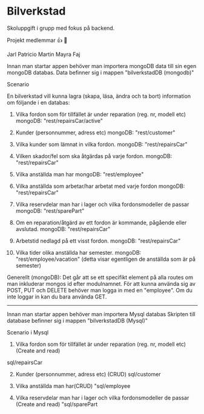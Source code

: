 # Bilverkstad

Skoluppgift i grupp med fokus på backend.

Projekt medlemmar :+1: :metal: 

Jarl
Patricio
Martin 
Mayra
Faj

Innan man startar appen behöver man importera mongoDB data till sin egen mongoDB databas.
Data befinner sig i mappen "bilverkstadDB (mongodb)"

Scenario

En bilverkstad vill kunna lagra (skapa, läsa, ändra och ta bort) information om följande i
en databas:

1) Vilka fordon som för tillfället är under reparation (reg. nr, modell etc)
mongoDB: "rest/repairsCar/active"

2) Kunder (personnummer, adress etc)
mongoDB: "rest/customer"

3) Vilka kunder som lämnat in vilka fordon.
mongoDB: "rest/repairsCar"

4) Vilken skador/fel som ska åtgärdas på varje fordon.
mongoDB: "rest/repairsCar"

5) Vilka anställda man har
mongoDB: "rest/employee"

6) Vilka anställda som arbetar/har arbetat med varje fordon
mongoDB: "rest/repairsCar"

7) Vilka reservdelar man har i lager och vilka fordonsmodeller de passar
mongoDB: "rest/sparePart"

8) Om en reparation/åtgärd av ett fordon är kommande, pågående eller avslutad.
mongoDB: "rest/repairsCar"

9) Arbetstid nedlagd på ett visst fordon.
mongoDB: "rest/repairsCar"

10) Vilka tider olika anställda har semester.
mongoDB: "rest/employee/vacation" (detta visar egentligen de anställda som är på semester)


Generellt (mongoDB): Det går att se ett specifikt element på alla routes om man inkluderar mongos id efter modulnamnet.
För att kunna använda sig av POST, PUT och DELETE behöver man logga in med en "employee". Om du inte loggar in kan du bara använda GET.

-----------------------------

Innan man startar appen behöver man importera Mysql databas
Skripten till database befinner sig i mappen "bilverkstadDB (Mysql)"

Scenario i Mysql


1) Vilka fordon som för tillfället är under reparation (reg. nr, modell etc)(Create and read)

sql/repairsCar

2) Kunder (personnummer, adress etc) (CRUD)
 sql/customer


3) Vilka anställda man har(CRUD)
 "sql/employee


4) Vilka reservdelar man har i lager och vilka fordonsmodeller de passar (Create and read)
 "sql/sparePart
